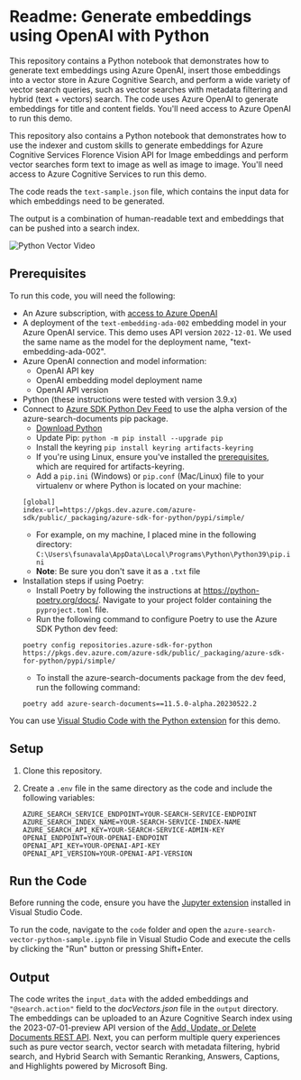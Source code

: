 # Readme: Generate embeddings using OpenAI with Python

This repository contains a Python notebook that demonstrates how to generate text embeddings using Azure OpenAI, insert those embeddings into a vector store in Azure Cognitive Search, and perform a wide variety of vector search queries, such as vector searches with metadata filtering and hybrid (text + vectors) search. The code uses Azure OpenAI to generate embeddings for title and content fields. You'll need access to Azure OpenAI to run this demo.

This repository also contains a Python notebook that demonstrates how to use the indexer and custom skills to generate embeddings for Azure Cognitive Services Florence Vision API for Image embeddings and perform vector searches form text to image as well as image to image. You'll need access to Azure Cognitive Services to run this demo.

The code reads the `text-sample.json` file, which contains the input data for which embeddings need to be generated.

The output is a combination of human-readable text and embeddings that can be pushed into a search index.

![Python Vector Video](https://github.com/Azure/cognitive-search-vector-pr/blob/main/demo-python/data/images/python-vector-video.gif?raw=true)

## Prerequisites

To run this code, you will need the following:

- An Azure subscription, with [access to Azure OpenAI](https://aka.ms/oai/access)
- A deployment of the `text-embedding-ada-002` embedding model in your Azure OpenAI service. This demo uses API version `2022-12-01`. We used the same name as the model for the deployment name, "text-embedding-ada-002".
- Azure OpenAI connection and model information:
  - OpenAI API key
  - OpenAI embedding model deployment name
  - OpenAI API version
- Python (these instructions were tested with version 3.9.x)
- Connect to [Azure SDK Python Dev Feed](https://dev.azure.com/azure-sdk/public/_artifacts/feed/azure-sdk-for-python/connect/pip) to use the alpha version of the azure-search-documents pip package.
  - [Download Python](https://www.python.org/downloads/)
  - Update Pip: `python -m pip install --upgrade pip`
  - Install the keyring `pip install keyring artifacts-keyring`
  - If you're using Linux, ensure you've installed the [prerequisites](https://pypi.org/project/artifacts-keyring/), which are required for artifacts-keyring.
  - Add a `pip.ini` (Windows) or `pip.conf` (Mac/Linux) file to your virtualenv or where Python is located on your machine:
  ```plaintext
  [global]
  index-url=https://pkgs.dev.azure.com/azure-sdk/public/_packaging/azure-sdk-for-python/pypi/simple/
  ```
  - For example, on my machine, I placed mine in the following directory: `C:\Users\fsunavala\AppData\Local\Programs\Python\Python39\pip.ini`
  - **Note**: Be sure you don't save it as a `.txt` file
- Installation steps if using Poetry:
  - Install Poetry by following the instructions at https://python-poetry.org/docs/.
    Navigate to your project folder containing the `pyproject.toml` file.
  - Run the following command to configure Poetry to use the Azure SDK Python dev feed:
  ```
  poetry config repositories.azure-sdk-for-python https://pkgs.dev.azure.com/azure-sdk/public/_packaging/azure-sdk-for-python/pypi/simple/
  ```
  - To install the azure-search-documents package from the dev feed, run the following command:
  ```
  poetry add azure-search-documents==11.5.0-alpha.20230522.2
  ```

You can use [Visual Studio Code with the Python extension](https://code.visualstudio.com/docs/python/python-tutorial) for this demo.

## Setup

1. Clone this repository.

2. Create a `.env` file in the same directory as the code and include the following variables:

   ```plaintext
   AZURE_SEARCH_SERVICE_ENDPOINT=YOUR-SEARCH-SERVICE-ENDPOINT
   AZURE_SEARCH_INDEX_NAME=YOUR-SEARCH-SERVICE-INDEX-NAME
   AZURE_SEARCH_API_KEY=YOUR-SEARCH-SERVICE-ADMIN-KEY
   OPENAI_ENDPOINT=YOUR-OPENAI-ENDPOINT
   OPENAI_API_KEY=YOUR-OPENAI-API-KEY
   OPENAI_API_VERSION=YOUR-OPENAI-API-VERSION
   ```

## Run the Code

Before running the code, ensure you have the [Jupyter extension](https://marketplace.visualstudio.com/items?itemName=ms-toolsai.jupyter) installed in Visual Studio Code.

To run the code, navigate to the `code` folder and open the `azure-search-vector-python-sample.ipynb` file in Visual Studio Code and execute the cells by clicking the "Run" button or pressing Shift+Enter.

## Output

The code writes the `input_data` with the added embeddings and `"@search.action"` field to the _docVectors.json_ file in the `output` directory. The embeddings can be uploaded to an Azure Cognitive Search index using the 2023-07-01-preview API version of the [Add, Update, or Delete Documents REST API](../docs/rest-api-reference/upload-documents.md). Next, you can perform multiple query experiences such as pure vector search, vector search with metadata filtering, hybrid search, and Hybrid Search with Semantic Reranking, Answers, Captions, and Highlights powered by Microsoft Bing.

